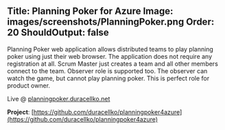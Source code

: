 Title: Planning Poker for Azure
Image: images/screenshots/PlanningPoker.png
Order: 20
ShouldOutput: false
---
Planning Poker web application allows distributed teams to play planning poker using just their web browser. The application does not require any registration at all. Scrum Master just creates a team and all other members connect to the team. Observer role is supported too. The observer can watch the game, but cannot play planning poker. This is perfect role for product owner.

Live @ [planningpoker.duracellko.net](http://planningpoker.duracellko.net/)

**Project**: [https://github.com/duracellko/planningpoker4azure](https://github.com/duracellko/planningpoker4azure)
